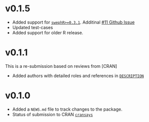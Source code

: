 # v0.1.5

* Added support for [`swephR>=0.3.1`](https://cran.r-project.org/web/packages/swephR/index.html). Additinal [#11 Github Issue](https://github.com/prajwalkpatil/VedicDateTime/issues/11)
* Updated test-cases
* Added support for older R release.

# v0.1.1

This is a re-submission based on reviews from [CRAN]

* Added authors with detailed roles and references in [`DESCRIPTION`](DESCRIPTION)


# v0.1.0

* Added a `NEWS.md` file to track changes to the package.
* Status of submission to CRAN [`cransays`](https://r-hub.github.io/cransays/articles/dashboard.html)


